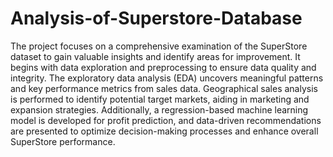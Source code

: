 # Analysis-of-Superstore-Database
The project focuses on a comprehensive examination of the SuperStore dataset to gain valuable insights and identify areas for improvement.  It begins with data exploration and preprocessing to ensure data quality and integrity. The exploratory data analysis (EDA) uncovers meaningful patterns and key performance metrics from sales data. Geographical sales analysis is performed to identify potential target markets, aiding in marketing and expansion strategies. Additionally, a regression-based machine learning model is developed for profit prediction, and data-driven recommendations are presented to optimize decision-making processes and enhance overall SuperStore performance.
